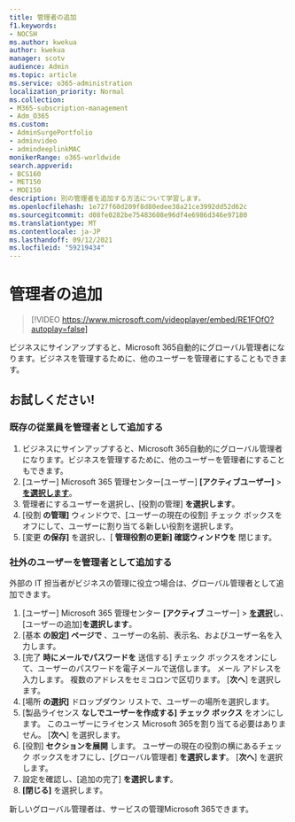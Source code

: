 ```yaml
---
title: 管理者の追加
f1.keywords:
- NOCSH
ms.author: kwekua
author: kwekua
manager: scotv
audience: Admin
ms.topic: article
ms.service: o365-administration
localization_priority: Normal
ms.collection:
- M365-subscription-management
- Adm_O365
ms.custom:
- AdminSurgePortfolio
- adminvideo
- admindeeplinkMAC
monikerRange: o365-worldwide
search.appverid:
- BCS160
- MET150
- MOE150
description: 別の管理者を追加する方法について学習します。
ms.openlocfilehash: 1e727f60d209f8d80edee38a21ce3992dd52d62c
ms.sourcegitcommit: d08fe0282be75483608e96df4e6986d346e97180
ms.translationtype: MT
ms.contentlocale: ja-JP
ms.lasthandoff: 09/12/2021
ms.locfileid: "59219434"
---
```

# <a name="add-an-admin"></a>管理者の追加

> [!VIDEO https://www.microsoft.com/videoplayer/embed/RE1FOfO?autoplay=false]

ビジネスにサインアップすると、Microsoft 365自動的にグローバル管理者になります。ビジネスを管理するために、他のユーザーを管理者にすることもできます。 

## <a name="try-it"></a>お試しください!

### <a name="add-an-existing-employee-as-an-admin"></a>既存の従業員を管理者として追加する

1. ビジネスにサインアップすると、Microsoft 365自動的にグローバル管理者になります。ビジネスを管理するために、他のユーザーを管理者にすることもできます。 
1. [ユーザー] Microsoft 365 管理センター[ユーザー] **[アクティブユーザー]**  >  <a href="https://go.microsoft.com/fwlink/p/?linkid=834822" target="_blank">**を選択します**</a>。
1. 管理者にするユーザーを選択し、[役割の管理] **を選択します**。
1. [役割 **の管理]** ウィンドウで、[ユーザーの現在の役割] チェック ボックスをオフにして、ユーザーに割り当てる新しい役割を選択します。
1. [変更 **の保存]** を選択し、[ **管理役割の更新] 確認ウィンドウを** 閉じます。

### <a name="add-someone-outside-the-company-as-an-admin"></a>社外のユーザーを管理者として追加する

外部の IT 担当者がビジネスの管理に役立つ場合は、グローバル管理者として追加できます。

1. [ユーザー] Microsoft 365 管理センター **[アクティブ** ユーザー]  >  <a href="https://go.microsoft.com/fwlink/p/?linkid=834822" target="_blank">**を選択**</a>し、[ユーザーの追加]**を選択します**。
1. [基本 **の設定] ページで** 、ユーザーの名前、表示名、およびユーザー名を入力します。
1. [完了 **時にメールでパスワードを** 送信する] チェック ボックスをオンにして、ユーザーのパスワードを電子メールで送信します。 メール アドレスを入力します。 複数のアドレスをセミコロンで区切ります。 [**次へ**] を選択します。
1. [場所 **の選択]** ドロップダウン リストで、ユーザーの場所を選択します。
1. [製品ライセンス **なしでユーザーを作成する] チェック ボックス** をオンにします。 このユーザーにライセンス Microsoft 365を割り当てる必要はありません。 [**次へ**] を選択します。
1. [役割] **セクションを展開** します。 ユーザーの現在の役割の横にあるチェック ボックスをオフにし、[グローバル管理者] **を選択します**。 [**次へ**] を選択します。
1. 設定を確認し、[追加の完了] **を選択します**。
1. **[閉じる]** を選択します。

新しいグローバル管理者は、サービスの管理Microsoft 365できます。